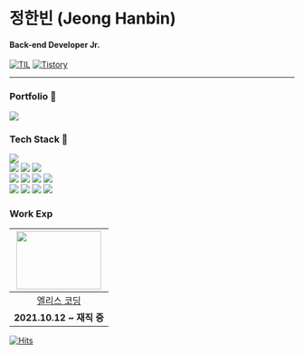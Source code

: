 # 정한빈 (Jeong Hanbin)
#### Back-end Developer Jr.

[![TIL](http://img.shields.io/badge/TIL-gray?style=flat&logo=github&locoColor=white)](https://github.com/hanbin8269/TIL)
[![Tistory](https://img.shields.io/badge/Tistory-hanbin8269-red.svg)](https://hanbin8269.tistory.com/)

---
### Portfolio :dog: 
<a href=https://www.notion.so/Jeong-Hanbin-ca31dca95a674e658d037954f3943c11><img src="https://img.shields.io/static/v1?logo=Notion&logoColor=white&message=Notion&color=black&label="/></a>

### Tech Stack 🔨
<div>
<img src="https://img.shields.io/badge/Python-3776AB?style=flat&logo=Python&logoColor=white"/>
<br>
<img src="https://img.shields.io/badge/Django-092E20?style=flat&logo=Django&logoColor=white"/></a>
<img src="https://img.shields.io/badge/FastAPI-009688?style=flat&logo=FastAPI&logoColor=white"/></a>
<img src="https://img.shields.io/badge/Flask-000000?style=flat&logo=Flask&logoColor=white"/></a>
<br>
<img src="https://img.shields.io/badge/MySQL-4479A1?style=flat&logo=MySQL&logoColor=white"/></a>
<img src="https://img.shields.io/badge/PostgreSQL-4169E1?style=flat&logo=PostgreSQL&logoColor=white"/></a>
<img src="https://img.shields.io/badge/Redis-DC382D?style=flat&logo=Redis&logoColor=white"/></a>
<img src="https://img.shields.io/badge/MongoDB-47A248?style=flat&logo=MongoDB&logoColor=white"/></a>
<br>
<img src="https://img.shields.io/badge/Git-232F3E?style=flat&logo=Git&logoColor=white"/></a>
<img src="https://img.shields.io/badge/Docker-2496ED?style=flat&logo=Docker&logoColor=white"/></a></a>
<img src="https://img.shields.io/badge/Jenkins-D24939?style=flat&logo=Jenkins&logoColor=white"/></a></a>
<img src="https://img.shields.io/badge/AWS-232F3E?style=flat&logo=Amazon-AWS&logoColor=white"/></a></a>
</div>

### Work Exp
<img src="https://user-images.githubusercontent.com/58972963/147941721-8338cb52-cd2e-4654-aace-a94752f2935f.png" width="150" height="103"/> |
:---: |
<a href="https://elice.io">엘리스 코딩</a> |
**2021.10.12 ~ 재직 중**|

[![Hits](https://hits.seeyoufarm.com/api/count/incr/badge.svg?url=https://github.com/hanbin8269)](https://hits.seeyoufarm.com)
